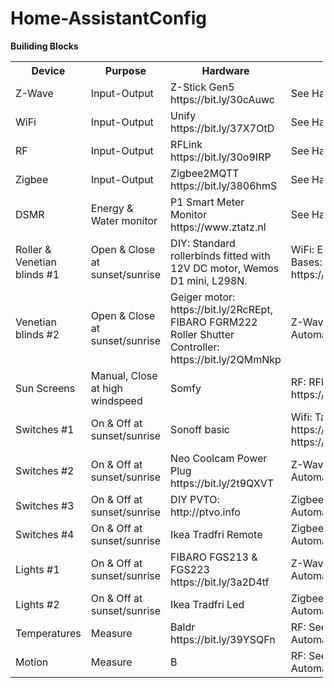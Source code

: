 # Home-AssistantConfig

<b>Builiding Blocks</b>

<table style="width:500px">
    <col width="50px" />
    <col width="50px" />
    <col width="200px" />
    <col width="200px" />
  <tr>
    <th>Device</th>
    <th>Purpose</th>
    <th>Hardware</th>
    <th>Software</th>
  </tr>
  <tr>
    <td>Z-Wave</td>
    <td>Input-Output</td>
    <td>Z-Stick Gen5 https://bit.ly/30cAuwc</td>
    <td>See Hassio</td>
  </tr>
  <tr>
    <td>WiFi</td>
    <td>Input-Output</td>
    <td>Unify https://bit.ly/37X7OtD</td>
    <td>See Hassio</td>
  </tr>
  <tr>
    <td>RF</td>
    <td>Input-Output</td>
    <td>RFLink https://bit.ly/30o9IRP</td>
    <td>See Hassio</td>
  </tr>
  <tr>
    <td>Zigbee</td>
    <td>Input-Output</td>
    <td>Zigbee2MQTT https://bit.ly/3806hmS</td>
    <td>See Hassio</td>
  </tr>  
  <tr>
    <td>DSMR</td>
    <td>Energy & Water monitor</td>
    <td>P1 Smart Meter Monitor https://www.ztatz.nl</td>
    <td>See Hassio</td>
  </tr>  
  <tr>
    <td>Roller & Venetian blinds #1</td>
    <td>Open & Close at sunset/sunrise</td>
    <td>DIY: Standard rollerbinds fitted with 12V DC motor, Wemos D1 mini, L298N.</td>
    <td>WiFi: ESPHome, Bases: https://bit.ly/36NWvnp</td>
  </tr>
  <tr>
    <td>Venetian blinds #2</td>
    <td>Open & Close at sunset/sunrise</td>
    <td>Geiger motor: https://bit.ly/2RcREpt, FIBARO FGRM222 Roller Shutter Controller: https://bit.ly/2QMmNkp</td>
    <td>Z-Wave: See Hassio Automation</td>
  </tr>
  <tr>
    <td>Sun Screens</td>
    <td>Manual, Close at high windspeed</td>
    <td>Somfy</td>
    <td>RF: RFlink integration: https://bit.ly/3832FQL</td>
  </tr>  
  <tr>
    <td>Switches #1</td>
    <td>On & Off at sunset/sunrise</td>
    <td>Sonoff basic</td>
    <td>Wifi: Tasmota: https://bit.ly/2FFV4eP, https://bit.ly/38337hV</td>
  </tr>
  <tr>
    <td>Switches #2</td>
    <td>On & Off at sunset/sunrise</td>
    <td>Neo Coolcam Power Plug https://bit.ly/2t9QXVT</td>
    <td>Z-Wave See Hassio Automation</td>
  </tr>  
  <tr>
    <td>Switches #3</td>
    <td>On & Off at sunset/sunrise</td>
    <td>DIY PVTO: http://ptvo.info </td>
    <td>Zigbee: See Hassio Automation</td>
  </tr>
  <tr>
    <td>Switches #4</td>
    <td>On & Off at sunset/sunrise</td>
    <td>Ikea Tradfri Remote </td>
    <td>Zigbee: See Hassio Automation</td>
  </tr>  
  <tr>
    <td>Lights #1</td>
    <td>On & Off at sunset/sunrise</td>
    <td>FIBARO FGS213 & FGS223 https://bit.ly/3a2D4tf</td>
    <td>Z-Wave: See Hassio Automation</td>
  </tr>
  <tr>
    <td>Lights #2</td>
    <td>On & Off at sunset/sunrise</td>
    <td>Ikea Tradfri Led</td>
    <td>Zigbee: See Hassio Automation</td>
  </tr>
  <tr>
    <td>Temperatures</td>
    <td>Measure</td>
    <td>Baldr https://bit.ly/39YSQFn</td>
    <td>RF: See Hassio Automation</td>
  </tr> 
  <tr>
    <td>Motion</td>
    <td>Measure</td>
    <td>B  </td>
    <td>RF: See Hassio Automation</td>
  </tr>   
</table>




